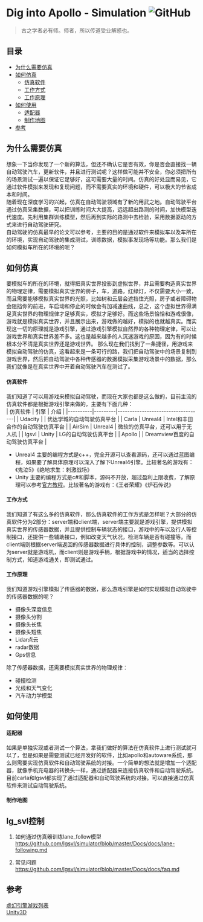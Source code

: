 # Dig into Apollo - Simulation ![GitHub](https://img.shields.io/github/license/daohu527/Dig-into-Apollo.svg?style=popout)

> 古之学者必有师。师者，所以传道受业解惑也。


## 目录
- [为什么需要仿真](#why_simulation)
- [如何仿真](#how_simulation)
    - [仿真软件](#simulator)
    - [工作方式](#)
    - [工作原理](#)
- [如何使用](#)
    - [适配器](#)
    - [制作地图](#)
- [参考](#reference)


<a name="why_simulation" />

## 为什么需要仿真
想象一下当你发现了一个新的算法，但还不确认它是否有效，你是否会直接找一辆自动驾驶汽车，更新软件，并且进行测试呢？这样做可能并不安全，你必须把所有的场景测试一遍以保证它足够好，这可需要大量的时间。仿真的好处显而易见，它通过软件模拟来发现和复现问题，而不需要真实的环境和硬件，可以极大的节省成本和时间。  
随着现在深度学习的兴起，仿真在自动驾驶领域有了新的用武之地。自动驾驶平台通过仿真采集数据，可以把训练时间大大提高，远远超出路测的时间，加快模型迭代速度。先利用集群训练模型，然后再到实际的路测中去检验，采用数据驱动的方式来进行自动驾驶研究。  
自动驾驶的仿真最早的论文可以参考，主要的目的是通过软件来模拟车以及车所在的环境，实现自动驾驶的集成测试，训练数据，模拟事发现场等功能。那么我们是如何模拟车所在的环境的呢？  


<a name="how_simulation" />

## 如何仿真
要模拟车的所在的环境，就得把真实世界投影到虚拟世界，并且需要构造真实世界的物理定律，需要模拟真实世界的房子，车，道路，红绿灯，不仅需要大小一致，而且需要能够模拟真实世界的光照，比如树和云层会遮挡住光照，房子或者障碍物会阻挡你的前进，车启动和停止的时候会有加减速曲线，总之，这个虚拟世界得满足真实世界的物理规律才足够真实，模拟才足够好。而这些场景恰恰和游戏很像，游戏就是模拟真实世界，并且展示出来，游戏做的越好，模拟的也就越真实。而实现这一切的原理就是游戏引擎，通过游戏引擎模拟自然界的各种物理定律，可以让游戏世界和真实世界差不多。这也是越来越多的人沉迷游戏的原因，因为有的时候根本分不清是真实世界还是游戏世界。
那么现在我们找到了一条捷径，用游戏来模拟自动驾驶的仿真，这看起来是一条可行的路，我们把自动驾驶中的场景复制到游戏世界，然后把自动驾驶中各种传感器的数据模拟采集游戏场景中的数据，那么我们就像是在真实世界中开着自动驾驶汽车在测试了。


<a name="simulator" />

#### 仿真软件
我们知道了可以用游戏来模拟自动驾驶，而现在大家也都是这么做的，目前主流的仿真软件都是根据游戏引擎来做的，主要有下面几种：  
| 仿真软件 | 引擎    | 介绍                              |
|----------|---------|-----------------------------------|
| Udacity  |         | 优达学城的自动驾驶仿真平台        |
| Carla    | Unreal4 | Intel和丰田合作的自动驾驶仿真平台 |
| AirSim   | Unreal4 | 微软的仿真平台，还可以用于无人机  |
| lgsvl    | Unity   | LG的自动驾驶仿真平台              |
| Apollo   |         | Dreamview百度的自动驾驶仿真平台   |


* Unreal4
主要的编程方式是c++，完全开源可以查看源码，还可以通过蓝图编程，如果要了解具体原理可以深入了解下Unreal4引擎。比较著名的游戏有：《鬼泣5》《绝地求生：刺激战场》
* Unity
主要的编程方式是c#和脚本，源码不开放，超过盈利上限收费，了解原理可以参考[官方教程](https://docs.unity3d.com/Manual/CreatingAndUsingScripts.html)。比较著名的游戏有：《王者荣耀》《炉石传说》


#### 工作方式
我们知道了有这么多的仿真软件，那么仿真软件的工作方式是怎样呢？大部分的仿真软件分为2部分：server端和client端，server端主要就是游戏引擎，提供模拟真实世界的传感器数据，并且提供控制车辆状态的接口，游戏中的车以及行人等控制接口，还提供一些辅助接口，例如改变天气状况，检测车辆是否有碰撞等。而client端则根据server端返回的传感器数据进行具体的控制，调整参数等。可以认为server就是游戏机，而client则是游戏手柄，根据游戏中的情况，适当的选择控制方式，知道游戏通关，即测试通过。


#### 工作原理
我们知道游戏引擎模拟了传感器的数据，那么游戏引擎是如何实现模拟自动驾驶中的传感器数据的呢？  
* 摄像头深度信息
* 摄像头分割
* 摄像头长焦
* 摄像头短焦
* Lidar点云
* radar数据
* Gps信息

除了传感器数据，还需要模拟真实世界的物理规律：  
* 碰撞检测
* 光线和天气变化
* 汽车动力学模型


## 如何使用

#### 适配器
如果是单独实现或者测试一个算法，拿我们做好的算法在仿真软件上进行测试就可以了，但是如果是需要测试已经开发好的软件，比如apollo和autoware系统，那么则需要实现仿真软件和自动驾驶系统的对接。一个简单的想法就是增加一个适配器，就像手机充电器的转换头一样，通过适配器来连接仿真软件和自动驾驶系统。目前carla和lgsvl都实现了通过适配器和自动驾驶系统的对接。可以直接通过仿真软件来测试自动驾驶系统。


#### 制作地图



## lg_svl控制
1. 如何通过仿真器训练lane_follow模型
https://github.com/lgsvl/simulator/blob/master/Docs/docs/lane-following.md

2. 常见问题
https://github.com/lgsvl/simulator/blob/master/Docs/docs/faq.md






<a name="reference" />

## 参考
[虚幻引擎游戏列表](https://zh.wikipedia.org/wiki/%E8%99%9A%E5%B9%BB%E5%BC%95%E6%93%8E%E6%B8%B8%E6%88%8F%E5%88%97%E8%A1%A8)  
[Unity3D](https://baike.baidu.com/item/Unity3D)  
